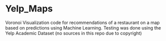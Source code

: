 # Yelp_Maps
Voronoi Visualization code for recommendations of a restaurant on a map based on predictions using Machine Learning.
Testing was done using the Yelp Academic Dataset (no sources in this repo due to copyright)

